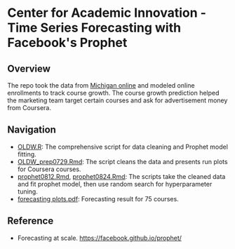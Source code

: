 # Center for Academic Innovation - Time Series Forecasting with Facebook's Prophet

## Overview
The repo took the data from [Michigan online](https://www.online.umich.edu) and modeled online enrollments to track course growth. The course growth prediction helped the marketing team target certain courses and ask for advertisement money from Coursera.

## Navigation
- [OLDW.R](https://github.com/mclu/CAI_OLDW_prophet/blob/master/OLDW.R): The comprehensive script for data cleaning and Prophet model fitting.
- [OLDW_prep0729.Rmd](https://github.com/mclu/CAI_OLDW_prophet/blob/master/OLDW_prep0729.Rmd): The script cleans the data and presents run plots for Coursera courses.
- [prophet0812.Rmd](https://github.com/mclu/CAI_OLDW_prophet/blob/master/prophet0812.Rmd), [prophet0824.Rmd](https://github.com/mclu/CAI_OLDW_prophet/blob/master/prophet0824.Rmd): The scripts take the cleaned data and fit prophet model, then use random search for hyperparameter tuning.
- [forecasting plots.pdf](https://github.com/mclu/CAI_OLDW_prophet/blob/master/forecasting%20plots.pdf): Forecasting result for 75 courses.

## Reference
- Forecasting at scale. https://facebook.github.io/prophet/
